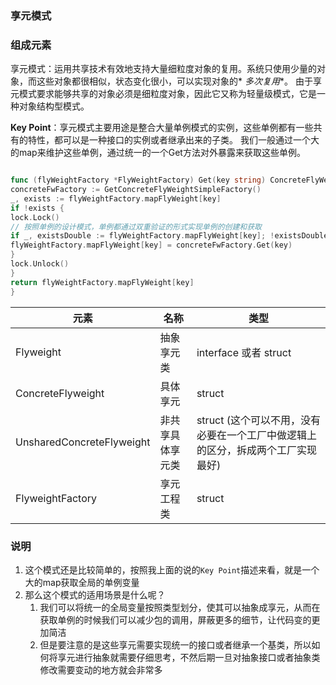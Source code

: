 ### 享元模式

### 组成元素

享元模式：运用共享技术有效地支持大量细粒度对象的复用。系统只使用少量的对象，而这些对象都很相似，状态变化很小，可以实现对象的*
*多次复用**。
由于享元模式要求能够共享的对象必须是细粒度对象，因此它又称为轻量级模式，它是一种对象结构型模式。

**Key Point**：享元模式主要用途是整合大量单例模式的实例，这些单例都有一些共有的特性，都可以是一种接口的实例或者继承出来的子类。
我们一般通过一个大的map来维护这些单例，通过统一的一个Get方法对外暴露来获取这些单例。

```go

func (flyWeightFactory *FlyWeightFactory) Get(key string) ConcreteFlyWeight {
concreteFwFactory := GetConcreteFlyWeightSimpleFactory()
_, exists := flyWeightFactory.mapFlyWeight[key]
if !exists {
lock.Lock()
// 按照单例的设计模式，单例都通过双重验证的形式实现单例的创建和获取
if _, existsDouble := flyWeightFactory.mapFlyWeight[key]; !existsDouble {
flyWeightFactory.mapFlyWeight[key] = concreteFwFactory.Get(key)
}
lock.Unlock()
}
return flyWeightFactory.mapFlyWeight[key]
}

```

| 元素                        | 名称       | 类型                                           |
|---------------------------|----------|----------------------------------------------|
| Flyweight                 | 抽象享元类    | interface 或者 struct                          |
| ConcreteFlyweight         | 具体享元     | struct                                       |
| UnsharedConcreteFlyweight | 非共享具体享元类 | struct (这个可以不用，没有必要在一个工厂中做逻辑上的区分，拆成两个工厂实现最好) |
| FlyweightFactory          | 享元工程类    | struct                                       |



### 说明
1. 这个模式还是比较简单的，按照我上面的说的`Key Point`描述来看，就是一个大的map获取全局的单例变量
2. 那么这个模式的适用场景是什么呢？
   1. 我们可以将统一的全局变量按照类型划分，使其可以抽象成享元，从而在获取单例的时候我们可以减少包的调用，屏蔽更多的细节，让代码变的更加简洁
   2. 但是要注意的是这些享元需要实现统一的接口或者继承一个基类，所以如何将享元进行抽象就需要仔细思考，不然后期一旦对抽象接口或者抽象类修改需要变动的地方就会非常多
